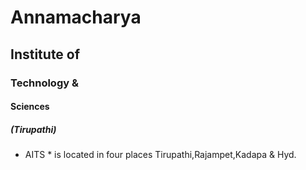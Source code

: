 # Annamacharya
## Institute of
### Technology &
#### Sciences
##### (Tirupathi)

* AITS * is located in four places Tirupathi,Rajampet,Kadapa & Hyd.

